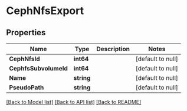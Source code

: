 # CephNfsExport

## Properties
Name | Type | Description | Notes
------------ | ------------- | ------------- | -------------
**CephNfsId** | **int64** |  | [default to null]
**CephfsSubvolumeId** | **int64** |  | [default to null]
**Name** | **string** |  | [default to null]
**PseudoPath** | **string** |  | [default to null]

[[Back to Model list]](../README.md#documentation-for-models) [[Back to API list]](../README.md#documentation-for-api-endpoints) [[Back to README]](../README.md)

